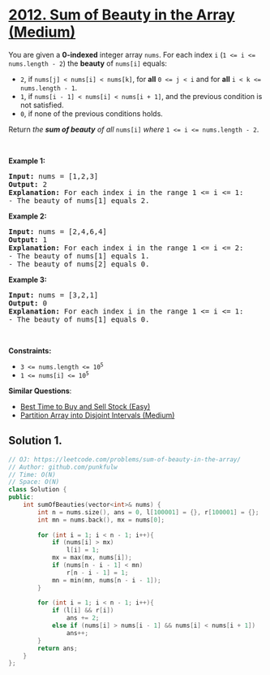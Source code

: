 # [2012. Sum of Beauty in the Array (Medium)](https://leetcode.com/problems/sum-of-beauty-in-the-array/)

<p>You are given a <strong>0-indexed</strong> integer array <code>nums</code>. For each index <code>i</code> (<code>1 &lt;= i &lt;= nums.length - 2</code>) the <strong>beauty</strong> of <code>nums[i]</code> equals:</p>

<ul>
	<li><code>2</code>, if <code>nums[j] &lt; nums[i] &lt; nums[k]</code>, for <strong>all</strong> <code>0 &lt;= j &lt; i</code> and for <strong>all</strong> <code>i &lt; k &lt;= nums.length - 1</code>.</li>
	<li><code>1</code>, if <code>nums[i - 1] &lt; nums[i] &lt; nums[i + 1]</code>, and the previous condition is not satisfied.</li>
	<li><code>0</code>, if none of the previous conditions holds.</li>
</ul>

<p>Return<em> the <strong>sum of beauty</strong> of all </em><code>nums[i]</code><em> where </em><code>1 &lt;= i &lt;= nums.length - 2</code>.</p>

<p>&nbsp;</p>
<p><strong>Example 1:</strong></p>

<pre><strong>Input:</strong> nums = [1,2,3]
<strong>Output:</strong> 2
<strong>Explanation:</strong> For each index i in the range 1 &lt;= i &lt;= 1:
- The beauty of nums[1] equals 2.
</pre>

<p><strong>Example 2:</strong></p>

<pre><strong>Input:</strong> nums = [2,4,6,4]
<strong>Output:</strong> 1
<strong>Explanation:</strong> For each index i in the range 1 &lt;= i &lt;= 2:
- The beauty of nums[1] equals 1.
- The beauty of nums[2] equals 0.
</pre>

<p><strong>Example 3:</strong></p>

<pre><strong>Input:</strong> nums = [3,2,1]
<strong>Output:</strong> 0
<strong>Explanation:</strong> For each index i in the range 1 &lt;= i &lt;= 1:
- The beauty of nums[1] equals 0.
</pre>

<p>&nbsp;</p>
<p><strong>Constraints:</strong></p>

<ul>
	<li><code>3 &lt;= nums.length &lt;= 10<sup>5</sup></code></li>
	<li><code>1 &lt;= nums[i] &lt;= 10<sup>5</sup></code></li>
</ul>


**Similar Questions**:
* [Best Time to Buy and Sell Stock (Easy)](https://leetcode.com/problems/best-time-to-buy-and-sell-stock/)
* [Partition Array into Disjoint Intervals (Medium)](https://leetcode.com/problems/partition-array-into-disjoint-intervals/)

## Solution 1.

```cpp
// OJ: https://leetcode.com/problems/sum-of-beauty-in-the-array/
// Author: github.com/punkfulw
// Time: O(N)
// Space: O(N)
class Solution {
public:
    int sumOfBeauties(vector<int>& nums) {
        int n = nums.size(), ans = 0, l[100001] = {}, r[100001] = {};
        int mn = nums.back(), mx = nums[0];
        
        for (int i = 1; i < n - 1; i++){
            if (nums[i] > mx)
                l[i] = 1;
            mx = max(mx, nums[i]);
            if (nums[n - i - 1] < mn)
                r[n - i - 1] = 1;
            mn = min(mn, nums[n - i - 1]);
        }
   
        for (int i = 1; i < n - 1; i++){
            if (l[i] && r[i])
                ans += 2;
            else if (nums[i] > nums[i - 1] && nums[i] < nums[i + 1])
                ans++;
        }
        return ans;
    }
};
```
